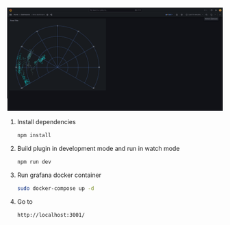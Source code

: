 ![view1](./src/img/view1.png)

1. Install dependencies

   ```bash
   npm install
   ```

2. Build plugin in development mode and run in watch mode

   ```bash
   npm run dev
   ```
3. Run grafana docker container

   ```bash
   sudo docker-compose up -d
   ```
4. Go to 

   ```bash
   http://localhost:3001/
   ```
